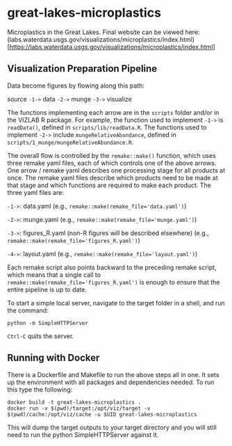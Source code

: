 # great-lakes-microplastics
Microplastics in the Great Lakes. Final website can be viewed here: (labs.waterdata.usgs.gov/visualizations/microplastics/index.html)[https://labs.waterdata.usgs.gov/visualizations/microplastics/index.html]


Visualization Preparation Pipeline
----------------------------------

Data become figures by flowing along this path:

source `-1->` data `-2->` munge `-3->` visualize

The functions implementing each arrow are in the `scripts` folder and/or in the VIZLAB R package. For example, the function used to implement `-1->` is `readData()`, defined in `scripts/lib/readData.R`. The functions used to implement `-2->` include `mungeRelativeAbundance`, defined in `scripts/1_munge/mungeRelativeAbundance.R`.

The overall flow is controlled by the `remake::make()` function, which uses three remake yaml files, each of which controls one of the above arrows. One arrow / remake yaml describes one processing stage for all products at once. The remake yaml files describe which products need to be made at that stage and which functions are required to make each product. The three yaml files are:

`-1->`: data.yaml (e.g., `remake::make(remake_file='data.yaml')`)

`-2->`: munge.yaml (e.g., `remake::make(remake_file='munge.yaml')`)

`-3->`: figures_R.yaml (non-R figures will be described elsewhere) (e.g., `remake::make(remake_file='figures_R.yaml')`)

`-4->`: layout.yaml (e.g., `remake::make(remake_file='layout.yaml')`)

Each remake script also points backward to the preceding remake script, which means that a single call to `remake::make(remake_file='figures_R.yaml')` is enough to ensure that the entire pipeline is up to date.

To start a simple local server, navigate to the target folder in a shell, and run the command:

```
python -m SimpleHTTPServer
```
`Ctrl-C` quits the server. 

Running with Docker
-------------------

There is a Dockerfile and Makefile to run the above steps all in one.  It sets up the environment with all packages and dependencies needed.  To run this type the following:

```
docker build -t great-lakes-microplastics .
docker run -v $(pwd)/target:/opt/viz/target -v $(pwd)/cache:/opt/viz/cache -u $UID great-lakes-microplastics
```

This will dump the target outputs to your target directory and you will still need to run the python SimpleHTTPServer against it.


